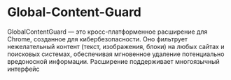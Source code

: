 # Global-Content-Guard
GlobalContentGuard — это кросс-платформенное расширение для Chrome, созданное для кибербезопасности. Оно фильтрует нежелательный контент (текст, изображения, блоки) на любых сайтах и поисковых системах, обеспечивая мгновенное удаление потенциально вредоносной информации. Расширение поддерживает многоязычный интерфейс
